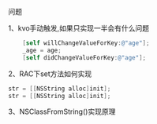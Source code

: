 问题

1、kvo手动触发,如果只实现一半会有什么问题

```objective-c
    [self willChangeValueForKey:@"age"];
    _age = age;
    [self didChangeValueForKey:@"age"];
```


2、RAC下set方法如何实现

```objective-c
str = [[NSString alloc]init];
str = [[NSString alloc]init];

```


3、NSClassFromString()实现原理